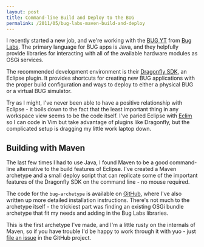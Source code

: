 ```yaml
---
layout: post
title: Command-line Build and Deploy to the BUG
permalink: /2011/05/bug-labs-maven-build-and-deploy
---
```


I recently started a new job, and we're working with the [BUG YT] from
[Bug Labs]. The primary language for BUG apps is Java, and they helpfully
provide libraries for interacting with all of the available hardware modules as
OSGi services.

The recommended development environment is their [Dragonfly SDK], an Eclipse
plugin. It provides shortcuts for creating new BUG applications with the proper
build configuration and ways to deploy to either a physical BUG or a virtual
BUG simulator.

Try as I might, I've never been able to have a positive relationship with
Eclipse - it boils down to the fact that the least important thing in any
workspace view seems to be the code itself. I've paried Eclipse with
[Eclim](http://eclim.org/) so I can code in Vim but take advantage of plugins
like Dragonfly, but the complicated setup is dragging my little work laptop
down.

## Building with Maven

The last few times I had to use Java, I found Maven to be a good command-line
alternative to the build features of Eclipse. I've created a Maven archetype and
a small deploy script that can replicate some of the important features of the
Dragonfly SDK on the command line - no mouse required.

The code for the `bug-archetype` is available on
[GitHub](https://github.com/peplin/buglabs-maven-archetype), where I've also
written up more detailed installation instructions. There's not much to the
archetype itself - the trickiest part was finding an existing OSGi bundle
archetype that fit my needs and adding in the Bug Labs libraries.

This is the first archetype I've made, and I'm a little rusty on the internals
of Maven, so if you have trouble I'd be happy to work through it with yuo - just
[file an issue](https://github.com/peplin/buglabs-maven-archetype/issues) in
the GitHub project.

[BUG YT]: http://www.buglabs.net/products
[Bug Labs]: http://www.buglabs.net
[Dragonfly SDK]: http://www.buglabs.net/sdk
